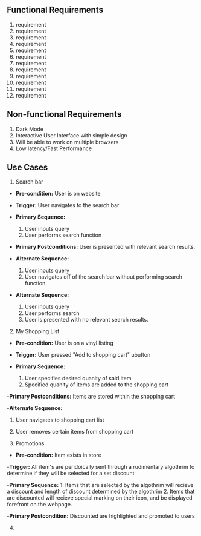 ## Functional Requirements

1. requirement
2. requirement
3. requirement
4. requirement
5. requirement
6. requirement
7. requirement
8. requirement
9. requirement
10. requirement
11. requirement
12. requirement

## Non-functional Requirements

1. Dark Mode
2. Interactive User Interface with simple design
3. Will be able to work on multiple browsers
4. Low latency/Fast Performance

## Use Cases

1. Search bar
- **Pre-condition:** User is on website

- **Trigger:** User navigates to the search bar

- **Primary Sequence:**
  
  1. User inputs query
  2. User performs search function

- **Primary Postconditions:** User is presented with relevant search results.

- **Alternate Sequence:** 
  
  1. User inputs query
  2. User navigates off of the search bar without performing search function.

- **Alternate Sequence:** 
  
  1. User inputs query
  2. User performs search
  3. User is presented with no relevant search results.
2. My Shopping List
- **Pre-condition:** User is on a vinyl listing


- **Trigger:** User pressed "Add to shopping cart" ubutton


- **Primary Sequence:**
   1. User specifies desired quanity of said item
   2. Specified quanity of items are added to the shopping cart
   
 -**Primary Postconditions:**  Items are stored within the shopping cart
  
  
 -**Alternate Sequence:** 
  1. User navigates to shopping cart list
  2. User removes certain items from shopping cart
  
3. Promotions 
- **Pre-condition:** Item exists in store


-**Trigger:** All item's are peridoically sent through a rudimentary algothrim to determine if they will be selected for a set discount


-**Primary Sequence:** 
	1. Items that are selected by the algothrim will recieve a discount and length of discount determined by the algothrim
	2. Items that are discounted will recieve special marking on their icon, and be displayed forefront on the webpage.
	

-**Primary Postcondition:** 
	Discounted are highlighted and promoted to users

4. 
